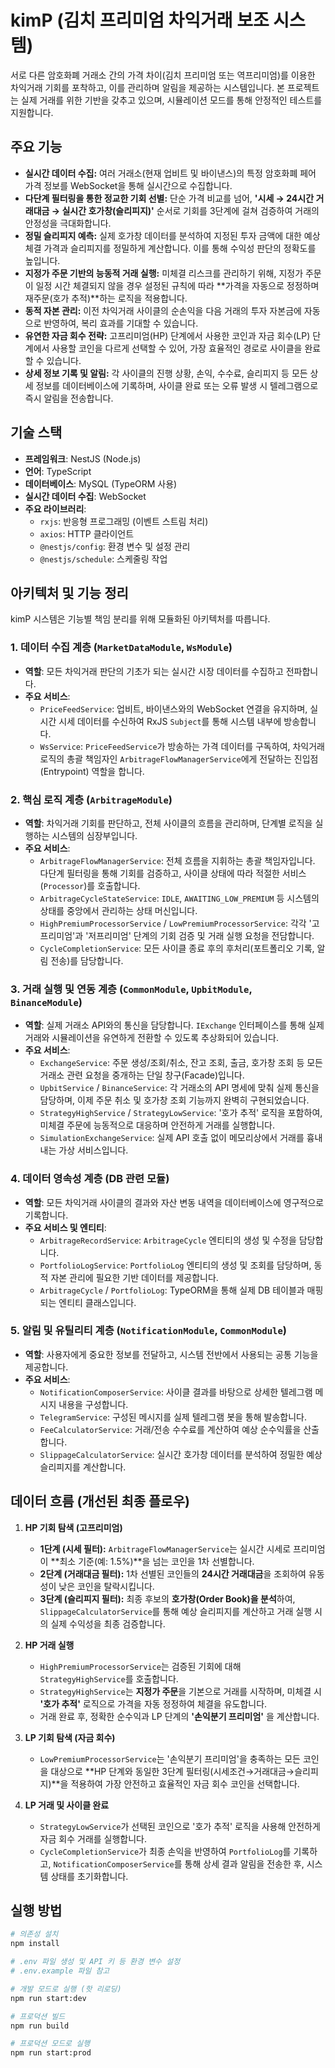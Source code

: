 # kimP (김치 프리미엄 차익거래 보조 시스템)

서로 다른 암호화폐 거래소 간의 가격 차이(김치 프리미엄 또는 역프리미엄)를 이용한 차익거래 기회를 포착하고, 이를 관리하며 알림을 제공하는 시스템입니다. 본 프로젝트는 실제 거래를 위한 기반을 갖추고 있으며, 시뮬레이션 모드를 통해 안정적인 테스트를 지원합니다.

## 주요 기능

- **실시간 데이터 수집:** 여러 거래소(현재 업비트 및 바이낸스)의 특정 암호화폐 페어 가격 정보를 WebSocket을 통해 실시간으로 수집합니다.
- **다단계 필터링을 통한 정교한 기회 선별:** 단순 가격 비교를 넘어, **'시세 → 24시간 거래대금 → 실시간 호가창(슬리피지)'** 순서로 기회를 3단계에 걸쳐 검증하여 거래의 안정성을 극대화합니다.
- **정밀 슬리피지 예측:** 실제 호가창 데이터를 분석하여 지정된 투자 금액에 대한 예상 체결 가격과 슬리피지를 정밀하게 계산합니다. 이를 통해 수익성 판단의 정확도를 높입니다.
- **지정가 주문 기반의 능동적 거래 실행:** 미체결 리스크를 관리하기 위해, 지정가 주문이 일정 시간 체결되지 않을 경우 설정된 규칙에 따라 **가격을 자동으로 정정하며 재주문(호가 추적)**하는 로직을 적용합니다.
- **동적 자본 관리:** 이전 차익거래 사이클의 순손익을 다음 거래의 투자 자본금에 자동으로 반영하여, 복리 효과를 기대할 수 있습니다.
- **유연한 자금 회수 전략:** 고프리미엄(HP) 단계에서 사용한 코인과 자금 회수(LP) 단계에서 사용할 코인을 다르게 선택할 수 있어, 가장 효율적인 경로로 사이클을 완료할 수 있습니다.
- **상세 정보 기록 및 알림:** 각 사이클의 진행 상황, 손익, 수수료, 슬리피지 등 모든 상세 정보를 데이터베이스에 기록하며, 사이클 완료 또는 오류 발생 시 텔레그램으로 즉시 알림을 전송합니다.

## 기술 스택

- **프레임워크**: NestJS (Node.js)
- **언어**: TypeScript
- **데이터베이스**: MySQL (TypeORM 사용)
- **실시간 데이터 수집**: WebSocket
- **주요 라이브러리**:
  - `rxjs`: 반응형 프로그래밍 (이벤트 스트림 처리)
  - `axios`: HTTP 클라이언트
  - `@nestjs/config`: 환경 변수 및 설정 관리
  - `@nestjs/schedule`: 스케줄링 작업

## 아키텍처 및 기능 정리

kimP 시스템은 기능별 책임 분리를 위해 모듈화된 아키텍처를 따릅니다.

### **1. 데이터 수집 계층 (`MarketDataModule`, `WsModule`)**

- **역할**: 모든 차익거래 판단의 기초가 되는 실시간 시장 데이터를 수집하고 전파합니다.
- **주요 서비스**:
  - `PriceFeedService`: 업비트, 바이낸스와의 WebSocket 연결을 유지하며, 실시간 시세 데이터를 수신하여 RxJS `Subject`를 통해 시스템 내부에 방송합니다.
  - `WsService`: `PriceFeedService`가 방송하는 가격 데이터를 구독하여, 차익거래 로직의 총괄 책임자인 `ArbitrageFlowManagerService`에게 전달하는 진입점(Entrypoint) 역할을 합니다.

### **2. 핵심 로직 계층 (`ArbitrageModule`)**

- **역할**: 차익거래 기회를 판단하고, 전체 사이클의 흐름을 관리하며, 단계별 로직을 실행하는 시스템의 심장부입니다.
- **주요 서비스**:
  - `ArbitrageFlowManagerService`: 전체 흐름을 지휘하는 총괄 책임자입니다. 다단계 필터링을 통해 기회를 검증하고, 사이클 상태에 따라 적절한 서비스(`Processor`)를 호출합니다.
  - `ArbitrageCycleStateService`: `IDLE`, `AWAITING_LOW_PREMIUM` 등 시스템의 상태를 중앙에서 관리하는 상태 머신입니다.
  - `HighPremiumProcessorService` / `LowPremiumProcessorService`: 각각 '고프리미엄'과 '저프리미엄' 단계의 기회 검증 및 거래 실행 요청을 전담합니다.
  - `CycleCompletionService`: 모든 사이클 종료 후의 후처리(포트폴리오 기록, 알림 전송)를 담당합니다.

### **3. 거래 실행 및 연동 계층 (`CommonModule`, `UpbitModule`, `BinanceModule`)**

- **역할**: 실제 거래소 API와의 통신을 담당합니다. `IExchange` 인터페이스를 통해 실제 거래와 시뮬레이션을 유연하게 전환할 수 있도록 추상화되어 있습니다.
- **주요 서비스**:
  - `ExchangeService`: 주문 생성/조회/취소, 잔고 조회, 출금, 호가창 조회 등 모든 거래소 관련 요청을 중개하는 단일 창구(Facade)입니다.
  - `UpbitService` / `BinanceService`: 각 거래소의 API 명세에 맞춰 실제 통신을 담당하며, 이제 주문 취소 및 호가창 조회 기능까지 완벽히 구현되었습니다.
  - `StrategyHighService` / `StrategyLowService`: '호가 추적' 로직을 포함하여, 미체결 주문에 능동적으로 대응하며 안전하게 거래를 실행합니다.
  - `SimulationExchangeService`: 실제 API 호출 없이 메모리상에서 거래를 흉내 내는 가상 서비스입니다.

### **4. 데이터 영속성 계층 (DB 관련 모듈)**

- **역할**: 모든 차익거래 사이클의 결과와 자산 변동 내역을 데이터베이스에 영구적으로 기록합니다.
- **주요 서비스 및 엔티티**:
  - `ArbitrageRecordService`: `ArbitrageCycle` 엔티티의 생성 및 수정을 담당합니다.
  - `PortfolioLogService`: `PortfolioLog` 엔티티의 생성 및 조회를 담당하며, 동적 자본 관리에 필요한 기반 데이터를 제공합니다.
  - `ArbitrageCycle` / `PortfolioLog`: TypeORM을 통해 실제 DB 테이블과 매핑되는 엔티티 클래스입니다.

### **5. 알림 및 유틸리티 계층 (`NotificationModule`, `CommonModule`)**

- **역할**: 사용자에게 중요한 정보를 전달하고, 시스템 전반에서 사용되는 공통 기능을 제공합니다.
- **주요 서비스**:
  - `NotificationComposerService`: 사이클 결과를 바탕으로 상세한 텔레그램 메시지 내용을 구성합니다.
  - `TelegramService`: 구성된 메시지를 실제 텔레그램 봇을 통해 발송합니다.
  - `FeeCalculatorService`: 거래/전송 수수료를 계산하여 예상 순수익률을 산출합니다.
  - `SlippageCalculatorService`: 실시간 호가창 데이터를 분석하여 정밀한 예상 슬리피지를 계산합니다.

## 데이터 흐름 (개선된 최종 플로우)

1.  **HP 기회 탐색 (고프리미엄)**

    - **1단계 (시세 필터):** `ArbitrageFlowManagerService`는 실시간 시세로 프리미엄이 **최소 기준(예: 1.5%)**을 넘는 코인을 1차 선별합니다.
    - **2단계 (거래대금 필터):** 1차 선별된 코인들의 **24시간 거래대금**을 조회하여 유동성이 낮은 코인을 탈락시킵니다.
    - **3단계 (슬리피지 필터):** 최종 후보의 **호가창(Order Book)을 분석**하여, `SlippageCalculatorService`를 통해 예상 슬리피지를 계산하고 거래 실행 시의 실제 수익성을 최종 검증합니다.

2.  **HP 거래 실행**

    - `HighPremiumProcessorService`는 검증된 기회에 대해 `StrategyHighService`를 호출합니다.
    - `StrategyHighService`는 **지정가 주문**을 기본으로 거래를 시작하며, 미체결 시 **'호가 추적'** 로직으로 가격을 자동 정정하여 체결을 유도합니다.
    - 거래 완료 후, 정확한 순수익과 LP 단계의 **'손익분기 프리미엄'** 을 계산합니다.

3.  **LP 기회 탐색 (자금 회수)**

    - `LowPremiumProcessorService`는 '손익분기 프리미엄'을 충족하는 모든 코인을 대상으로 **HP 단계와 동일한 3단계 필터링(시세조건→거래대금→슬리피지)**을 적용하여 가장 안전하고 효율적인 자금 회수 코인을 선택합니다.

4.  **LP 거래 및 사이클 완료**
    - `StrategyLowService`가 선택된 코인으로 '호가 추적' 로직을 사용해 안전하게 자금 회수 거래를 실행합니다.
    - `CycleCompletionService`가 최종 손익을 반영하여 `PortfolioLog`를 기록하고, `NotificationComposerService`를 통해 상세 결과 알림을 전송한 후, 시스템 상태를 초기화합니다.

## 실행 방법

```bash
# 의존성 설치
npm install

# .env 파일 생성 및 API 키 등 환경 변수 설정
# .env.example 파일 참고

# 개발 모드로 실행 (핫 리로딩)
npm run start:dev

# 프로덕션 빌드
npm run build

# 프로덕션 모드로 실행
npm run start:prod
```
